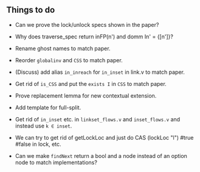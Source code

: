 Things to do
------------

- Can we prove the lock/unlock specs shown in the paper?

- Why does traverse_spec return inFP(n') and domm In' = {[n']}?

- Rename ghost names to match paper.

- Reorder `globalinv` and `CSS` to match paper.

- (Discuss) add alias `in_inreach` for `in_inset` in link.v to match paper.

- Get rid of `is_CSS` and put the `exists I` in `CSS` to match paper.

- Prove replacement lemma for new contextual extension.

- Add template for full-split.

- Get rid of `in_inset` etc. in `linkset_flows.v` and `inset_flows.v` and instead use `k ∈ inset`.

- We can try to get rid of getLockLoc and just do CAS (lockLoc "l") #true #false in lock, etc.

- Can we make `findNext` return a bool and a node instead of an option node to match implementations?
